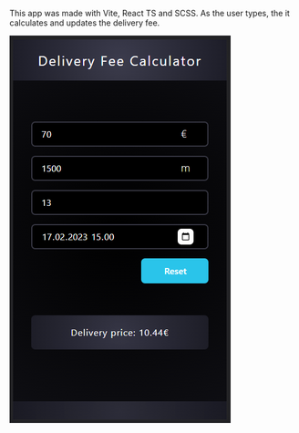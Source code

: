 This app was made with Vite, React TS and SCSS.
As the user types, the it calculates and updates the delivery fee.

![alt text](/Sieppaa.PNG?raw=true "Title")
